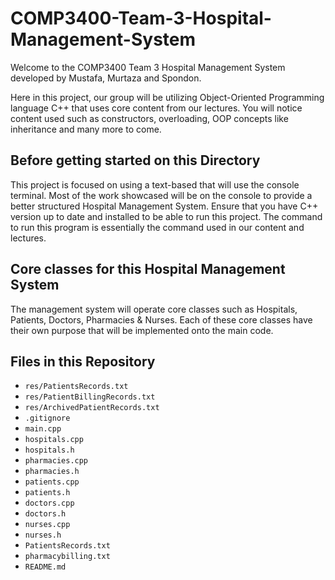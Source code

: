 # COMP3400-Team-3-Hospital-Management-System
Welcome to the COMP3400 Team 3 Hospital Management System developed by Mustafa, Murtaza and Spondon.

Here in this project, our group will be utilizing Object-Oriented Programming language C++ that uses core content from our lectures. You will notice content used such as constructors, overloading, OOP concepts like inheritance and many more to come.

## Before getting started on this Directory
This project is focused on using a text-based that will use the console terminal. Most of the work showcased will be on the console to provide a better structured Hospital Management System. Ensure that you have C++ version up to date and installed to be able to run this project. The command to run this program is essentially the command used in our content and lectures.

## Core classes for this Hospital Management System
The management system will operate core classes such as Hospitals, Patients, Doctors, Pharmacies & Nurses. Each of these core classes have their own purpose that will be implemented onto the main code.

## Files in this Repository
- `res/PatientsRecords.txt`
- `res/PatientBillingRecords.txt`
- `res/ArchivedPatientRecords.txt`
- `.gitignore`
- `main.cpp`
- `hospitals.cpp`
- `hospitals.h`
- `pharmacies.cpp`
- `pharmacies.h`
- `patients.cpp`
- `patients.h`
- `doctors.cpp`
- `doctors.h`
- `nurses.cpp`
- `nurses.h`
- `PatientsRecords.txt`
- `pharmacybilling.txt`
- `README.md`
